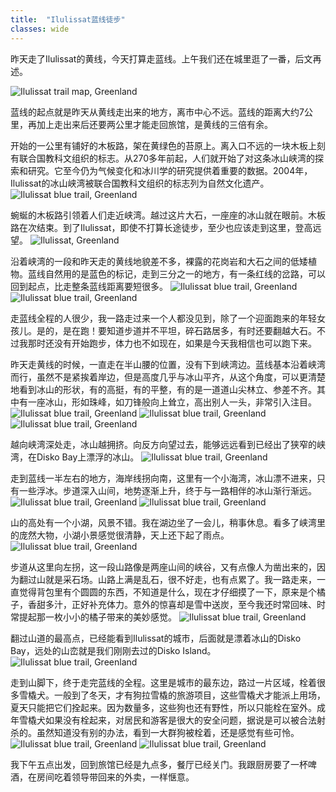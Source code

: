 ```yaml
---
title:  "Ilulissat蓝线徒步"
classes: wide
---
```


昨天走了Ilulissat的黄线，今天打算走蓝线。上午我们还在城里逛了一番，后文再述。

![Ilulissat trail map, Greenland](https://ik.imagekit.io/wavelet/2019-Greenland/tr:n-blogs_w/North-Ilulissat-hiking-Icefjord-map.jpg)

蓝线的起点就是昨天从黄线走出来的地方，离市中心不远。蓝线的距离大约7公里，再加上走出来后还要两公里才能走回旅馆，是黄线的三倍有余。

开始的一公里有铺好的木板路，架在黄绿色的苔原上。离入口不远的一块木板上刻有联合国教科文组织的标志。从270多年前起，人们就开始了对这条冰山峡湾的探索和研究。它至今仍为气候变化和冰川学的研究提供着重要的数据。2004年，Ilulissat的冰山峡湾被联合国教科文组织的标志列为自然文化遗产。
![Ilulissat blue trail, Greenland](https://ik.imagekit.io/wavelet/2019-Greenland/tr:n-blogs_w/_90A2131.jpg)

蜿蜒的木板路引领着人们走近峡湾。越过这片大石，一座座的冰山就在眼前。木板路在次结束。到了Ilulissat，即使不打算长途徒步，至少也应该走到这里，登高远望。
![Ilulissat, Greenland](https://ik.imagekit.io/wavelet/2019-Greenland/tr:n-blogs_w/_MG_0876.jpg)

沿着峡湾的一段和昨天走的黄线地貌差不多，裸露的花岗岩和大石之间的低矮植物。蓝线自然用的是蓝色的标记，走到三分之一的地方，有一条红线的岔路，可以回到起点，比走整条蓝线距离要短很多。
![Ilulissat blue trail, Greenland](https://ik.imagekit.io/wavelet/2019-Greenland/tr:n-blogs_w/_MG_0884.jpg)
![Ilulissat blue trail, Greenland](https://ik.imagekit.io/wavelet/2019-Greenland/tr:n-blogs_w/_MG_0897.jpg)

走蓝线全程的人很少，我一路走过来一个人都没见到，除了一个迎面跑来的年轻女孩儿。是的，是在跑！要知道步道并不平坦，碎石路居多，有时还要翻越大石。不过我那时还没有开始跑步，体力也不如现在，如果是今天我相信也可以跑下来。

昨天走黄线的时候，一直走在半山腰的位置，没有下到峡湾边。蓝线基本沿着峡湾而行，虽然不是紧挨着岸边，但是高度几乎与冰山平齐，从这个角度，可以更清楚地看到冰山的形状，有的高挺，有的平整，有的是一道道山尖林立、参差不齐。其中有一座冰山，形如珠峰，如刀锋般向上耸立，高出别人一头，非常引入注目。
![Ilulissat blue trail, Greenland](https://ik.imagekit.io/wavelet/2019-Greenland/tr:n-blogs_w/_90A2173.jpg)
![Ilulissat blue trail, Greenland](https://ik.imagekit.io/wavelet/2019-Greenland/tr:n-blogs_w/_90A2174.jpg)
![Ilulissat blue trail, Greenland](https://ik.imagekit.io/wavelet/2019-Greenland/tr:n-blogs_w/_90A2178.jpg)

越向峡湾深处走，冰山越拥挤。向反方向望过去，能够远远看到已经出了狭窄的峡湾，在Disko Bay上漂浮的冰山。
![Ilulissat blue trail, Greenland](https://ik.imagekit.io/wavelet/2019-Greenland/tr:n-blogs_w/_90A2186-Enhanced-NR.jpg)


走到蓝线一半左右的地方，海岸线拐向南，这里有一个小海湾，冰山漂不进来，只有一些浮冰。步道深入山间，地势逐渐上升，终于与一路相伴的冰山渐行渐远。
![Ilulissat blue trail, Greenland](https://ik.imagekit.io/wavelet/2019-Greenland/tr:n-blogs_w/_MG_0909.jpg)
![Ilulissat blue trail, Greenland](https://ik.imagekit.io/wavelet/2019-Greenland/tr:n-blogs_w/IMG_20190701_193907.jpg)

山的高处有一个小湖，风景不错。我在湖边坐了一会儿，稍事休息。看多了峡湾里的庞然大物，小湖小景感觉很清静，天上还下起了雨点。
![Ilulissat blue trail, Greenland](https://ik.imagekit.io/wavelet/2019-Greenland/tr:n-blogs_w/_MG_0915.jpg)

步道从这里向左拐，这一段山路像是两座山间的峡谷，又有点像人为凿出来的，因为翻过山就是采石场。山路上满是乱石，很不好走，也有点累了。我一路走来，一直觉得背包里有个圆圆的东西，不知道是什么，现在才仔细摸了一下，原来是个橘子，香甜多汁，正好补充体力。意外的惊喜却是雪中送炭，至今我还时常回味、时常提起那一枚小小的橘子带来的美妙感觉。
![Ilulissat blue trail, Greenland](https://ik.imagekit.io/wavelet/2019-Greenland/tr:n-blogs_w/IMG_20190701_195750.jpg)

翻过山道的最高点，已经能看到Ilulissat的城市，后面就是漂着冰山的Disko Bay，远处的山峦就是我们刚刚去过的Disko Island。
![Ilulissat blue trail, Greenland](https://ik.imagekit.io/wavelet/2019-Greenland/tr:n-blogs_w/_90A2203.jpg)

走到山脚下，终于走完蓝线的全程。这里是城市的最东边，路过一片区域，栓着很多雪橇犬。一般到了冬天，才有狗拉雪橇的旅游项目，这些雪橇犬才能派上用场，夏天只能把它们拴起来。因为数量多，这些狗也还有野性，所以只能栓在室外。成年雪橇犬如果没有栓起来，对居民和游客是很大的安全问题，据说是可以被合法射杀的。虽然知道没有别的办法，看到一大群狗被栓着，还是感觉有些可怜。
![Ilulissat blue trail, Greenland](https://ik.imagekit.io/wavelet/2019-Greenland/tr:n-blogs_w/_MG_0932-Pano.jpg)
![Ilulissat blue trail, Greenland](https://ik.imagekit.io/wavelet/2019-Greenland/tr:n-blogs_w/_90A2214.jpg)

我下午五点出发，回到旅馆已经是九点多，餐厅已经关门。我跟厨房要了一杯啤酒，在房间吃着领导带回来的外卖，一样惬意。